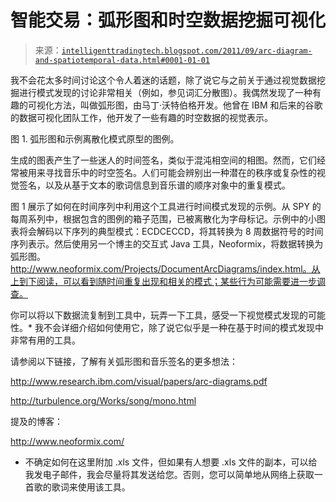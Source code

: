 <!--yml

分类：未分类

日期：2024 年 05 月 18 日 04:44:37

-->

# 智能交易：弧形图和时空数据挖掘可视化

> 来源：[`intelligenttradingtech.blogspot.com/2011/09/arc-diagram-and-spatiotemporal-data.html#0001-01-01`](http://intelligenttradingtech.blogspot.com/2011/09/arc-diagram-and-spatiotemporal-data.html#0001-01-01)

我不会花太多时间讨论这个令人着迷的话题，除了说它与之前关于通过视觉数据挖掘进行模式发现的讨论非常相关（例如，参见词汇分散图）。我偶然发现了一种有趣的可视化方法，叫做弧形图，由马丁·沃特伯格开发。他曾在 IBM 和后来的谷歌的数据可视化团队工作，他开发了一些有趣的时空数据的视觉表示。

图 1. 弧形图和示例离散化模式原型的图例。

生成的图表产生了一些迷人的时间签名，类似于混沌相空间的相图。然而，它们经常被用来寻找音乐中的时空签名。人们可能会辨别出一种潜在的秩序或复杂性的视觉签名，以及从基于文本的歌词信息到音乐谱的顺序对象中的重复模式。

图 1 展示了如何在时间序列中利用这个工具进行时间模式发现的示例。从 SPY 的每周系列中，根据包含的图例的箱子范围，已被离散化为字母标记。示例中的小图表将会解码以下序列的典型模式：ECDCECCD，将其转换为 8 周数据符号的时间序列表示。然后使用另一个博主的交互式 Java 工具，Neoformix，将数据转换为弧形图。http://www.neoformix.com/Projects/DocumentArcDiagrams/index.html。从上到下阅读，可以看到随时间重复出现和相关的模式；某些行为可能需要进一步调查。

你可以将以下数据流复制到工具中，玩弄一下工具，感受一下视觉模式发现的可能性。* 我不会详细介绍如何使用它，除了说它似乎是一种在基于时间的模式发现中非常有用的工具。

请参阅以下链接，了解有关弧形图和音乐签名的更多想法：

http://www.research.ibm.com/visual/papers/arc-diagrams.pdf

http://turbulence.org/Works/song/mono.html

提及的博客：

http://www.neoformix.com/

* 不确定如何在这里附加 .xls 文件，但如果有人想要 .xls 文件的副本，可以给我发电子邮件，我会尽量将其发送给您。否则，您可以简单地从网络上获取一首歌的歌词来使用该工具。
